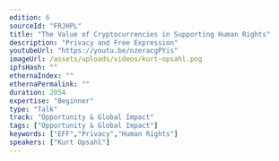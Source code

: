 ```yaml
---
edition: 6
sourceId: "FRJHPL"
title: "The Value of Cryptocurrencies in Supporting Human Rights"
description: "Privacy and Free Expression"
youtubeUrl: "https://youtu.be/nzeracgPYis"
imageUrl: /assets/uploads/videos/kurt-opsahl.png
ipfsHash: ""
ethernaIndex: ""
ethernaPermalink: ""
duration: 2054
expertise: "Beginner"
type: "Talk"
track: "Opportunity & Global Impact"
tags: ["Opportunity & Global Impact"]
keywords: ["EFF","Privacy","Human Rights"]
speakers: ["Kurt Opsahl"]
---
```


